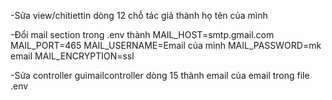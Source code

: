 -Sửa view/chitiettin dòng 12 chỗ tác giả thành họ tên của mình

-Đổi mail section trong .env thành
MAIL_HOST=smtp.gmail.com
MAIL_PORT=465
MAIL_USERNAME=Email của mình
MAIL_PASSWORD=mk email
MAIL_ENCRYPTION=ssl

-Sửa controller guimailcontroller dòng 15 thành email của email trong file .env